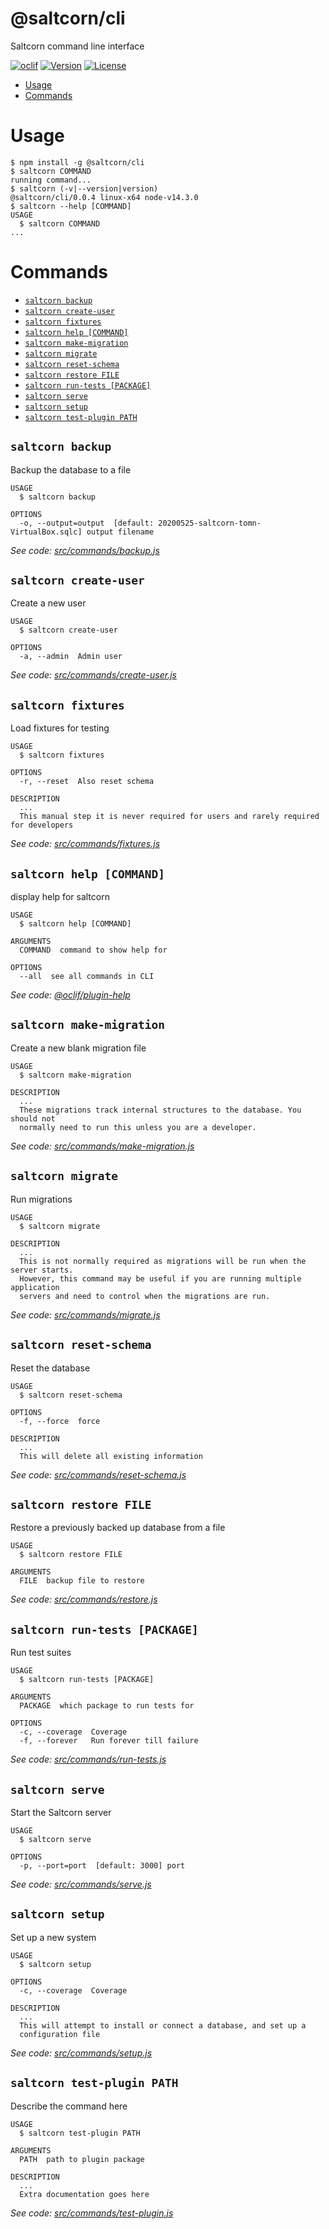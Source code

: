 # @saltcorn/cli

Saltcorn command line interface

[![oclif](https://img.shields.io/badge/cli-oclif-brightgreen.svg)](https://oclif.io)
[![Version](https://img.shields.io/npm/v/@saltcorn/cli.svg)](https://npmjs.org/package/@saltcorn/cli)
[![License](https://img.shields.io/npm/l/@saltcorn/cli.svg)](https://github.com/saltcorn/saltcorn/blob/master/package.json)

<!-- toc -->
* [Usage](#usage)
* [Commands](#commands)
<!-- tocstop -->

# Usage

<!-- usage -->
```sh-session
$ npm install -g @saltcorn/cli
$ saltcorn COMMAND
running command...
$ saltcorn (-v|--version|version)
@saltcorn/cli/0.0.4 linux-x64 node-v14.3.0
$ saltcorn --help [COMMAND]
USAGE
  $ saltcorn COMMAND
...
```
<!-- usagestop -->

# Commands

<!-- commands -->
* [`saltcorn backup`](#saltcorn-backup)
* [`saltcorn create-user`](#saltcorn-create-user)
* [`saltcorn fixtures`](#saltcorn-fixtures)
* [`saltcorn help [COMMAND]`](#saltcorn-help-command)
* [`saltcorn make-migration`](#saltcorn-make-migration)
* [`saltcorn migrate`](#saltcorn-migrate)
* [`saltcorn reset-schema`](#saltcorn-reset-schema)
* [`saltcorn restore FILE`](#saltcorn-restore-file)
* [`saltcorn run-tests [PACKAGE]`](#saltcorn-run-tests-package)
* [`saltcorn serve`](#saltcorn-serve)
* [`saltcorn setup`](#saltcorn-setup)
* [`saltcorn test-plugin PATH`](#saltcorn-test-plugin-path)

## `saltcorn backup`

Backup the database to a file

```
USAGE
  $ saltcorn backup

OPTIONS
  -o, --output=output  [default: 20200525-saltcorn-tomn-VirtualBox.sqlc] output filename
```

_See code: [src/commands/backup.js](https://github.com/saltcorn/saltcorn/blob/v0.0.4/src/commands/backup.js)_

## `saltcorn create-user`

Create a new user

```
USAGE
  $ saltcorn create-user

OPTIONS
  -a, --admin  Admin user
```

_See code: [src/commands/create-user.js](https://github.com/saltcorn/saltcorn/blob/v0.0.4/src/commands/create-user.js)_

## `saltcorn fixtures`

Load fixtures for testing

```
USAGE
  $ saltcorn fixtures

OPTIONS
  -r, --reset  Also reset schema

DESCRIPTION
  ...
  This manual step it is never required for users and rarely required for developers
```

_See code: [src/commands/fixtures.js](https://github.com/saltcorn/saltcorn/blob/v0.0.4/src/commands/fixtures.js)_

## `saltcorn help [COMMAND]`

display help for saltcorn

```
USAGE
  $ saltcorn help [COMMAND]

ARGUMENTS
  COMMAND  command to show help for

OPTIONS
  --all  see all commands in CLI
```

_See code: [@oclif/plugin-help](https://github.com/oclif/plugin-help/blob/v2.2.3/src/commands/help.ts)_

## `saltcorn make-migration`

Create a new blank migration file

```
USAGE
  $ saltcorn make-migration

DESCRIPTION
  ...
  These migrations track internal structures to the database. You should not
  normally need to run this unless you are a developer.
```

_See code: [src/commands/make-migration.js](https://github.com/saltcorn/saltcorn/blob/v0.0.4/src/commands/make-migration.js)_

## `saltcorn migrate`

Run migrations

```
USAGE
  $ saltcorn migrate

DESCRIPTION
  ...
  This is not normally required as migrations will be run when the server starts. 
  However, this command may be useful if you are running multiple application 
  servers and need to control when the migrations are run.
```

_See code: [src/commands/migrate.js](https://github.com/saltcorn/saltcorn/blob/v0.0.4/src/commands/migrate.js)_

## `saltcorn reset-schema`

Reset the database

```
USAGE
  $ saltcorn reset-schema

OPTIONS
  -f, --force  force

DESCRIPTION
  ...
  This will delete all existing information
```

_See code: [src/commands/reset-schema.js](https://github.com/saltcorn/saltcorn/blob/v0.0.4/src/commands/reset-schema.js)_

## `saltcorn restore FILE`

Restore a previously backed up database from a file

```
USAGE
  $ saltcorn restore FILE

ARGUMENTS
  FILE  backup file to restore
```

_See code: [src/commands/restore.js](https://github.com/saltcorn/saltcorn/blob/v0.0.4/src/commands/restore.js)_

## `saltcorn run-tests [PACKAGE]`

Run test suites

```
USAGE
  $ saltcorn run-tests [PACKAGE]

ARGUMENTS
  PACKAGE  which package to run tests for

OPTIONS
  -c, --coverage  Coverage
  -f, --forever   Run forever till failure
```

_See code: [src/commands/run-tests.js](https://github.com/saltcorn/saltcorn/blob/v0.0.4/src/commands/run-tests.js)_

## `saltcorn serve`

Start the Saltcorn server

```
USAGE
  $ saltcorn serve

OPTIONS
  -p, --port=port  [default: 3000] port
```

_See code: [src/commands/serve.js](https://github.com/saltcorn/saltcorn/blob/v0.0.4/src/commands/serve.js)_

## `saltcorn setup`

Set up a new system

```
USAGE
  $ saltcorn setup

OPTIONS
  -c, --coverage  Coverage

DESCRIPTION
  ...
  This will attempt to install or connect a database, and set up a 
  configuration file
```

_See code: [src/commands/setup.js](https://github.com/saltcorn/saltcorn/blob/v0.0.4/src/commands/setup.js)_

## `saltcorn test-plugin PATH`

Describe the command here

```
USAGE
  $ saltcorn test-plugin PATH

ARGUMENTS
  PATH  path to plugin package

DESCRIPTION
  ...
  Extra documentation goes here
```

_See code: [src/commands/test-plugin.js](https://github.com/saltcorn/saltcorn/blob/v0.0.4/src/commands/test-plugin.js)_
<!-- commandsstop -->
